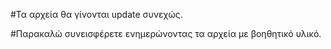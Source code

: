 #Τα αρχεία θα γίνονται update συνεχώς.

#Παρακαλώ συνεισφέρετε ενημερώνοντας τα αρχεία με βοηθητικό υλικό.
